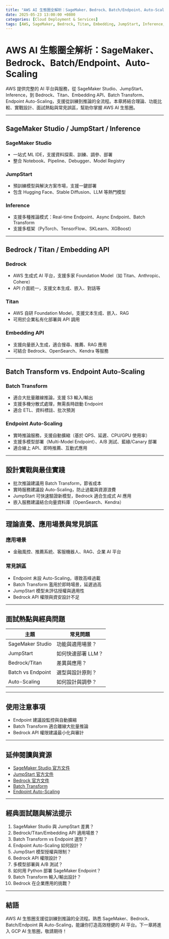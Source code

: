 ```yaml
---
title: "AWS AI 生態圈全解析：SageMaker、Bedrock、Batch/Endpoint、Auto-Scaling"
date: 2025-05-23 13:00:00 +0800
categories: [Cloud Deployment & Services]
tags: [AWS, SageMaker, Bedrock, Titan, Embedding, JumpStart, Inference, Batch Transform, Endpoint, Auto-Scaling]
---
```


# AWS AI 生態圈全解析：SageMaker、Bedrock、Batch/Endpoint、Auto-Scaling

AWS 提供完整的 AI 平台與服務，從 SageMaker Studio、JumpStart、Inference，到 Bedrock、Titan、Embedding API、Batch Transform、Endpoint Auto-Scaling，支援從訓練到推論的全流程。本章將結合理論、功能比較、實戰設計、面試熱點與常見誤區，幫助你掌握 AWS AI 生態圈。

---

## SageMaker Studio / JumpStart / Inference

### SageMaker Studio

- 一站式 ML IDE，支援資料探索、訓練、調參、部署
- 整合 Notebook、Pipeline、Debugger、Model Registry

### JumpStart

- 預訓練模型與解決方案市場，支援一鍵部署
- 包含 Hugging Face、Stable Diffusion、LLM 等熱門模型

### Inference

- 支援多種推論模式：Real-time Endpoint、Async Endpoint、Batch Transform
- 支援多框架（PyTorch、TensorFlow、SKLearn、XGBoost）

---

## Bedrock / Titan / Embedding API

### Bedrock

- AWS 生成式 AI 平台，支援多家 Foundation Model（如 Titan、Anthropic、Cohere）
- API 介面統一，支援文本生成、嵌入、對話等

### Titan

- AWS 自研 Foundation Model，支援文本生成、嵌入、RAG
- 可用於企業私有化部署與 API 調用

### Embedding API

- 支援向量嵌入生成，適合搜尋、推薦、RAG 應用
- 可結合 Bedrock、OpenSearch、Kendra 等服務

---

## Batch Transform vs. Endpoint Auto-Scaling

### Batch Transform

- 適合大批量離線推論，支援 S3 輸入/輸出
- 支援多機分散式處理，無需長時啟動 Endpoint
- 適合 ETL、資料標註、批次預測

### Endpoint Auto-Scaling

- 實時推論服務，支援自動擴縮（基於 QPS、延遲、CPU/GPU 使用率）
- 支援多模型部署（Multi-Model Endpoint）、A/B 測試、藍綠/Canary 部署
- 適合線上 API、即時推薦、互動式應用

---

## 設計實戰與最佳實踐

- 批次推論建議用 Batch Transform，節省成本
- 實時服務建議設 Auto-Scaling，防止過載與資源浪費
- JumpStart 可快速驗證新模型，Bedrock 適合生成式 AI 應用
- 嵌入服務建議結合向量資料庫（OpenSearch、Kendra）

---

## 理論直覺、應用場景與常見誤區

### 應用場景

- 金融風控、推薦系統、客服機器人、RAG、企業 AI 平台

### 常見誤區

- Endpoint 未設 Auto-Scaling，導致高峰過載
- Batch Transform 濫用於即時場景，延遲過高
- JumpStart 模型未評估授權與適用性
- Bedrock API 權限與資安設計不足

---

## 面試熱點與經典問題

| 主題              | 常見問題           |
| ----------------- | ------------------ |
| SageMaker Studio  | 功能與適用場景？   |
| JumpStart         | 如何快速部署 LLM？ |
| Bedrock/Titan     | 差異與應用？       |
| Batch vs Endpoint | 選型與設計原則？   |
| Auto-Scaling      | 如何設計與調參？   |

---

## 使用注意事項

* Endpoint 建議設監控與自動擴縮
* Batch Transform 適合離線大批量推論
* Bedrock API 權限建議最小化與審計

---

## 延伸閱讀與資源

* [SageMaker Studio 官方文件](https://docs.aws.amazon.com/sagemaker/latest/dg/studio.html)
* [JumpStart 官方文件](https://docs.aws.amazon.com/sagemaker/latest/dg/studio-jumpstart.html)
* [Bedrock 官方文件](https://docs.aws.amazon.com/bedrock/latest/userguide/what-is-bedrock.html)
* [Batch Transform](https://docs.aws.amazon.com/sagemaker/latest/dg/batch-transform.html)
* [Endpoint Auto-Scaling](https://docs.aws.amazon.com/sagemaker/latest/dg/endpoint-auto-scaling.html)

---

## 經典面試題與解法提示

1. SageMaker Studio 與 JumpStart 差異？
2. Bedrock/Titan/Embedding API 適用場景？
3. Batch Transform vs Endpoint 選型？
4. Endpoint Auto-Scaling 如何設計？
5. JumpStart 模型授權與限制？
6. Bedrock API 權限設計？
7. 多模型部署與 A/B 測試？
8. 如何用 Python 部署 SageMaker Endpoint？
9. Batch Transform 輸入/輸出設計？
10. Bedrock 在企業應用的挑戰？

---

## 結語

AWS AI 生態圈支援從訓練到推論的全流程。熟悉 SageMaker、Bedrock、Batch/Endpoint 與 Auto-Scaling，能讓你打造高效穩健的 AI 平台。下一章將進入 GCP AI 生態圈，敬請期待！
